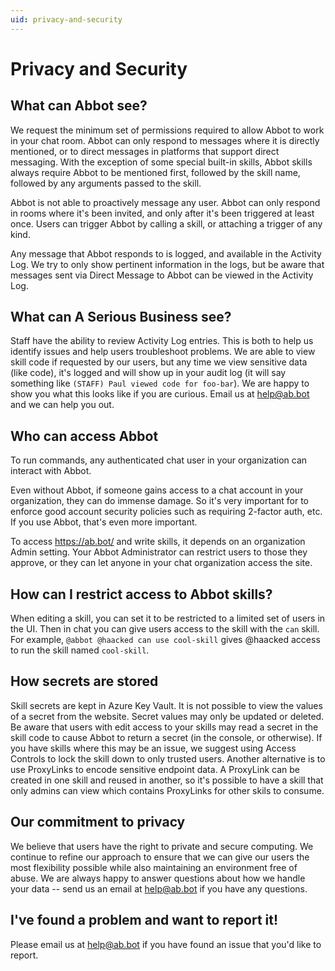 ```yaml
---
uid: privacy-and-security
---
```


# Privacy and Security

## What can Abbot see?

We request the minimum set of permissions required to allow Abbot to work in your chat room. Abbot can only respond to messages where it is directly mentioned, or to direct messages in platforms that support direct messaging. With the exception of some special built-in skills, Abbot skills always require Abbot to be mentioned first, followed by the skill name, followed by any arguments passed to the skill.

Abbot is not able to proactively message any user. Abbot can only respond in rooms where it's been invited, and only after it's been triggered at least once. Users can trigger Abbot by calling a skill, or attaching a trigger of any kind.

Any message that Abbot responds to is logged, and available in the Activity Log. We try to only show pertinent information in the logs, but be aware that messages sent via Direct Message to Abbot can be viewed in the Activity Log.

## What can A Serious Business see?

Staff have the ability to review Activity Log entries. This is both to help us identify issues and help users troubleshoot problems. We are able to view skill code if requested by our users, but any time we view sensitive data (like code), it's logged and will show up in your audit log (it will say something like `(STAFF) Paul viewed code for foo-bar`). We are happy to show you what this looks like if you are curious. Email us at [help@ab.bot](help@ab.bot) and we can help you out.

## Who can access Abbot

To run commands, any authenticated chat user in your organization can interact with Abbot.

Even without Abbot, if someone gains access to a chat account in your organization, they can do immense damage. So it's very important for to enforce good account security policies such as requiring 2-factor auth, etc. If you use Abbot, that's even more important.

To access https://ab.bot/ and write skills, it depends on an organization Admin setting. Your Abbot Administrator can restrict users to those they approve, or they can let anyone in your chat organization access the site.

## How can I restrict access to Abbot skills?

When editing a skill, you can set it to be restricted to a limited set of users in the UI. Then in chat you can give users access to the skill with the `can` skill. For example, `@abbot @haacked can use cool-skill` gives @haacked access to run the skill named `cool-skill`.

## How secrets are stored

Skill secrets are kept in Azure Key Vault. It is not possible to view the values of a secret from the website. Secret values may only be updated or deleted. Be aware that users with edit access to your skills may read a secret in the skill code to cause Abbot to return a secret (in the console, or otherwise). If you have skills where this may be an issue, we suggest using Access Controls to lock the skill down to only trusted users. Another alternative is to use ProxyLinks to encode sensitive endpoint data. A ProxyLink can be created in one skill and reused in another, so it's possible to have a skill that only admins can view which contains ProxyLinks for other skils to consume.

## Our commitment to privacy

We believe that users have the right to private and secure computing. We continue to refine our approach to ensure that we can give our users the most flexibility possible while also maintaining an environment free of abuse. We are always happy to answer questions about how we handle your data -- send us an email at [help@ab.bot](help@ab.bot) if you have any questions.

## I've found a problem and want to report it! 

Please email us at [help@ab.bot](help@ab.bot) if you have found an issue that you'd like to report. 
